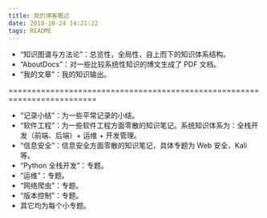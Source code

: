 ```yaml
---
title: 我的博客概述
date: 2018-10-24 14:21:22
tags: README
---
```

- “知识图谱与方法论”：总览性，全局性，自上而下的知识体系结构。
- “AboutDocs”：对一些比较系统性知识的博文生成了 PDF 文档。
- “我的文章”：我的知识输出。

=========================================================================

- “记录小结”：为一些平常记录的小结。
- “软件工程”：为一些软件工程方面零散的知识笔记。系统知识体系为：全栈开发（前端、后端）+ 运维 + 开发管理。
- “信息安全”：信息安全方面零散的知识笔记，具体专题为 Web 安全、Kali 等。
- “Python 全栈开发”：专题。
- “运维”：专题。
- “网络爬虫”：专题。
- “版本控制”：专题。
- 其它均为每个小专题。
